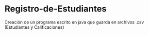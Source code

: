 # Registro-de-Estudiantes
Creación de un programa escrito en java que guarda en archivos .csv (Estudiantes y Calificaciones)
